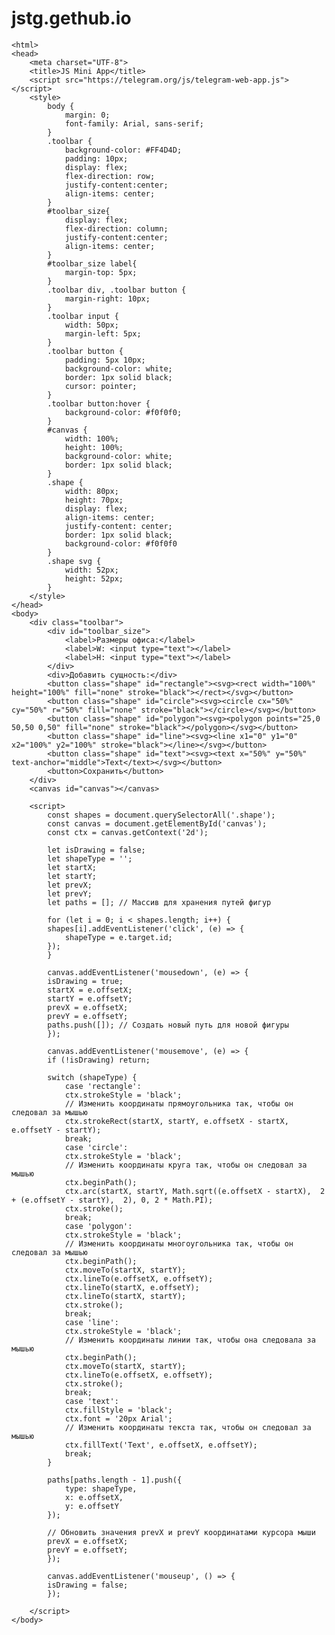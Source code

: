 # jstg.gethub.io
<!DOCTYPE html>
    <html>
    <head>
        <meta charset="UTF-8">
        <title>JS Mini App</title>
        <script src="https://telegram.org/js/telegram-web-app.js"></script>
        <style>
            body {
                margin: 0;
                font-family: Arial, sans-serif;
            }
            .toolbar {
                background-color: #FF4D4D;
                padding: 10px;
                display: flex;
                flex-direction: row;
                justify-content:center;
                align-items: center;
            }
            #toolbar_size{
                display: flex;
                flex-direction: column;
                justify-content:center;
                align-items: center;
            }
            #toolbar_size label{
                margin-top: 5px;
            }
            .toolbar div, .toolbar button {
                margin-right: 10px;
            }
            .toolbar input {
                width: 50px;
                margin-left: 5px;
            }
            .toolbar button {
                padding: 5px 10px;
                background-color: white;
                border: 1px solid black;
                cursor: pointer;
            }
            .toolbar button:hover {
                background-color: #f0f0f0;
            }
            #canvas {
                width: 100%;
                height: 100%;
                background-color: white;
                border: 1px solid black;
            }
            .shape {
                width: 80px;
                height: 70px;
                display: flex;
                align-items: center;
                justify-content: center;
                border: 1px solid black;
                background-color: #f0f0f0
            }
            .shape svg {
                width: 52px;
                height: 52px;
            }
        </style>
    </head>
    <body>
        <div class="toolbar">
            <div id="toolbar_size">
                <label>Размеры офиса:</label>
                <label>W: <input type="text"></label>
                <label>H: <input type="text"></label>
            </div>
            <div>Добавить сущность:</div>
            <button class="shape" id="rectangle"><svg><rect width="100%" height="100%" fill="none" stroke="black"></rect></svg></button>
            <button class="shape" id="circle"><svg><circle cx="50%" cy="50%" r="50%" fill="none" stroke="black"></circle></svg></button>
            <button class="shape" id="polygon"><svg><polygon points="25,0 50,50 0,50" fill="none" stroke="black"></polygon></svg></button>
            <button class="shape" id="line"><svg><line x1="0" y1="0" x2="100%" y2="100%" stroke="black"></line></svg></button>
            <button class="shape" id="text"><svg><text x="50%" y="50%" text-anchor="middle">Text</text></svg></button>
            <button>Сохранить</button>
        </div>
        <canvas id="canvas"></canvas>
    
        <script>
            const shapes = document.querySelectorAll('.shape');
            const canvas = document.getElementById('canvas');
            const ctx = canvas.getContext('2d');

            let isDrawing = false;
            let shapeType = '';
            let startX;
            let startY;
            let prevX;
            let prevY;
            let paths = []; // Массив для хранения путей фигур

            for (let i = 0; i < shapes.length; i++) {
            shapes[i].addEventListener('click', (e) => {
                shapeType = e.target.id;
            });
            }

            canvas.addEventListener('mousedown', (e) => {
            isDrawing = true;
            startX = e.offsetX;
            startY = e.offsetY;
            prevX = e.offsetX;
            prevY = e.offsetY;
            paths.push([]); // Создать новый путь для новой фигуры
            });

            canvas.addEventListener('mousemove', (e) => {
            if (!isDrawing) return;

            switch (shapeType) {
                case 'rectangle':
                ctx.strokeStyle = 'black';
                // Изменить координаты прямоугольника так, чтобы он следовал за мышью
                ctx.strokeRect(startX, startY, e.offsetX - startX, e.offsetY - startY);
                break;
                case 'circle':
                ctx.strokeStyle = 'black';
                // Изменить координаты круга так, чтобы он следовал за мышью
                ctx.beginPath();
                ctx.arc(startX, startY, Math.sqrt((e.offsetX - startX),  2 + (e.offsetY - startY),  2), 0, 2 * Math.PI);
                ctx.stroke();
                break;
                case 'polygon':
                ctx.strokeStyle = 'black';
                // Изменить координаты многоугольника так, чтобы он следовал за мышью
                ctx.beginPath();
                ctx.moveTo(startX, startY);
                ctx.lineTo(e.offsetX, e.offsetY);
                ctx.lineTo(startX, e.offsetY);
                ctx.lineTo(startX, startY);
                ctx.stroke();
                break;
                case 'line':
                ctx.strokeStyle = 'black';
                // Изменить координаты линии так, чтобы она следовала за мышью
                ctx.beginPath();
                ctx.moveTo(startX, startY);
                ctx.lineTo(e.offsetX, e.offsetY);
                ctx.stroke();
                break;
                case 'text':
                ctx.fillStyle = 'black';
                ctx.font = '20px Arial';
                // Изменить координаты текста так, чтобы он следовал за мышью
                ctx.fillText('Text', e.offsetX, e.offsetY);
                break;
            }

            paths[paths.length - 1].push({
                type: shapeType,
                x: e.offsetX,
                y: e.offsetY
            });

            // Обновить значения prevX и prevY координатами курсора мыши
            prevX = e.offsetX;
            prevY = e.offsetY;
            });

            canvas.addEventListener('mouseup', () => {
            isDrawing = false;
            });

        </script>
    </body>
</html>
